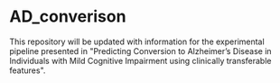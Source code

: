 # AD_converison

This repository will be updated with information for the experimental pipeline presented in "Predicting Conversion to Alzheimer’s Disease in
Individuals with Mild Cognitive Impairment using clinically transferable features". 
